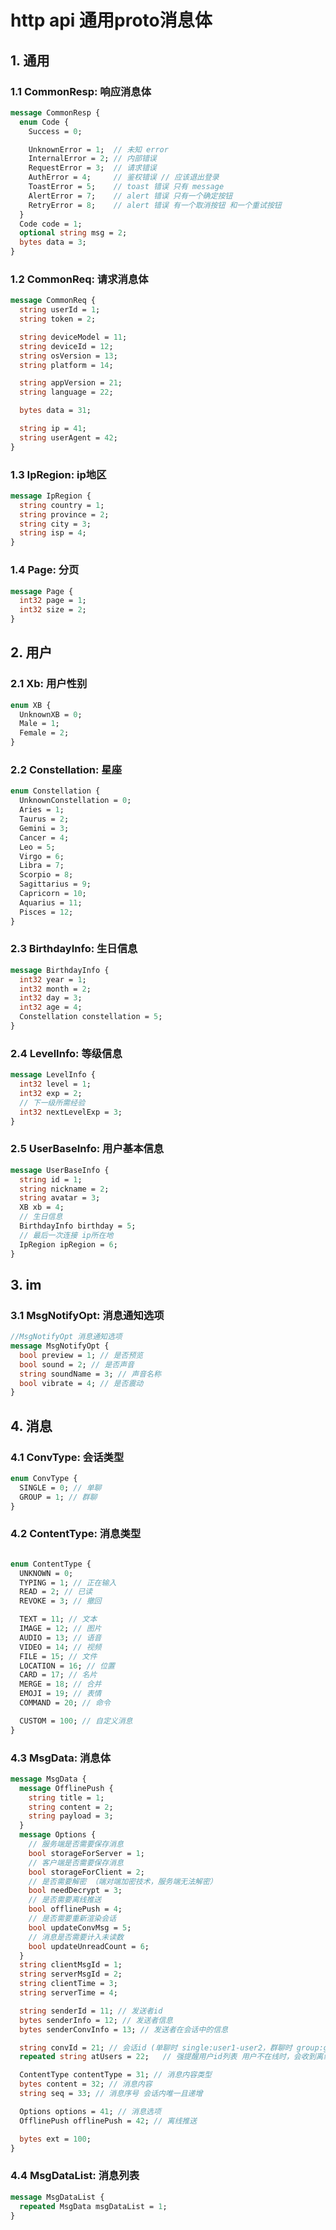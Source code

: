 # http api 通用proto消息体

## 1. 通用

### 1.1 CommonResp: 响应消息体

```protobuf
message CommonResp {
  enum Code {
    Success = 0;

    UnknownError = 1;  // 未知 error
    InternalError = 2; // 内部错误
    RequestError = 3;  // 请求错误
    AuthError = 4;     // 鉴权错误 // 应该退出登录
    ToastError = 5;    // toast 错误 只有 message
    AlertError = 7;    // alert 错误 只有一个确定按钮
    RetryError = 8;    // alert 错误 有一个取消按钮 和一个重试按钮
  }
  Code code = 1;
  optional string msg = 2;
  bytes data = 3;
}
```

### 1.2 CommonReq: 请求消息体

```protobuf
message CommonReq {
  string userId = 1;
  string token = 2;

  string deviceModel = 11;
  string deviceId = 12;
  string osVersion = 13;
  string platform = 14;

  string appVersion = 21;
  string language = 22;

  bytes data = 31;

  string ip = 41;
  string userAgent = 42;
}
```

### 1.3 IpRegion: ip地区

```protobuf
message IpRegion {
  string country = 1;
  string province = 2;
  string city = 3;
  string isp = 4;
}
```

### 1.4 Page: 分页

```protobuf
message Page {
  int32 page = 1;
  int32 size = 2;
}
``` 

## 2. 用户

### 2.1 Xb: 用户性别

```protobuf
enum XB {
  UnknownXB = 0;
  Male = 1;
  Female = 2;
}
```

### 2.2 Constellation: 星座

```protobuf
enum Constellation {
  UnknownConstellation = 0;
  Aries = 1;
  Taurus = 2;
  Gemini = 3;
  Cancer = 4;
  Leo = 5;
  Virgo = 6;
  Libra = 7;
  Scorpio = 8;
  Sagittarius = 9;
  Capricorn = 10;
  Aquarius = 11;
  Pisces = 12;
}
```

### 2.3 BirthdayInfo: 生日信息

```protobuf
message BirthdayInfo {
  int32 year = 1;
  int32 month = 2;
  int32 day = 3;
  int32 age = 4;
  Constellation constellation = 5;
}
```

### 2.4 LevelInfo: 等级信息

```protobuf
message LevelInfo {
  int32 level = 1;
  int32 exp = 2;
  // 下一级所需经验
  int32 nextLevelExp = 3;
}
```

### 2.5 UserBaseInfo: 用户基本信息

```protobuf
message UserBaseInfo {
  string id = 1;
  string nickname = 2;
  string avatar = 3;
  XB xb = 4;
  // 生日信息
  BirthdayInfo birthday = 5;
  // 最后一次连接 ip所在地
  IpRegion ipRegion = 6;
}
```

## 3. im

### 3.1 MsgNotifyOpt: 消息通知选项

```protobuf
//MsgNotifyOpt 消息通知选项
message MsgNotifyOpt {
  bool preview = 1; // 是否预览
  bool sound = 2; // 是否声音
  string soundName = 3; // 声音名称
  bool vibrate = 4; // 是否震动
}
```

## 4. 消息

### 4.1 ConvType: 会话类型

```protobuf
enum ConvType {
  SINGLE = 0; // 单聊
  GROUP = 1; // 群聊
}
```

### 4.2 ContentType: 消息类型

```protobuf

enum ContentType {
  UNKNOWN = 0;
  TYPING = 1; // 正在输入
  READ = 2; // 已读
  REVOKE = 3; // 撤回

  TEXT = 11; // 文本
  IMAGE = 12; // 图片
  AUDIO = 13; // 语音
  VIDEO = 14; // 视频
  FILE = 15; // 文件
  LOCATION = 16; // 位置
  CARD = 17; // 名片
  MERGE = 18; // 合并
  EMOJI = 19; // 表情
  COMMAND = 20; // 命令

  CUSTOM = 100; // 自定义消息
}
```

### 4.3 MsgData: 消息体

```protobuf
message MsgData {
  message OfflinePush {
    string title = 1;
    string content = 2;
    string payload = 3;
  }
  message Options {
    // 服务端是否需要保存消息
    bool storageForServer = 1;
    // 客户端是否需要保存消息
    bool storageForClient = 2;
    // 是否需要解密 （端对端加密技术，服务端无法解密）
    bool needDecrypt = 3;
    // 是否需要离线推送
    bool offlinePush = 4;
    // 是否需要重新渲染会话
    bool updateConvMsg = 5;
    // 消息是否需要计入未读数
    bool updateUnreadCount = 6;
  }
  string clientMsgId = 1;
  string serverMsgId = 2;
  string clientTime = 3;
  string serverTime = 4;

  string senderId = 11; // 发送者id
  bytes senderInfo = 12; // 发送者信息
  bytes senderConvInfo = 13; // 发送者在会话中的信息

  string convId = 21; // 会话id (单聊时 single:user1-user2，群聊时 group:groupId，订阅号 sub:subId)
  repeated string atUsers = 22;   // 强提醒用户id列表 用户不在线时，会收到离线推送，除非用户屏蔽了该会话 如果需要提醒所有人，可以传入"all"

  ContentType contentType = 31; // 消息内容类型
  bytes content = 32; // 消息内容
  string seq = 33; // 消息序号 会话内唯一且递增

  Options options = 41; // 消息选项
  OfflinePush offlinePush = 42; // 离线推送

  bytes ext = 100;
}
```

### 4.4 MsgDataList: 消息列表

```protobuf
message MsgDataList {
  repeated MsgData msgDataList = 1;
}
```
